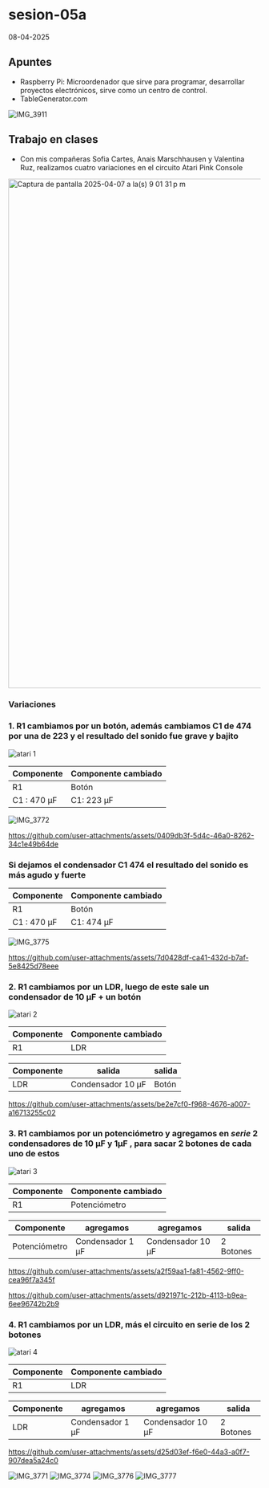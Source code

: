 # sesion-05a

08-04-2025

## Apuntes

* Raspberry Pi: Microordenador que sirve para programar, desarrollar proyectos electrónicos, sirve como un centro de control.
* TableGenerator.com

![IMG_3911](https://github.com/user-attachments/assets/4131aca7-eedf-4f00-b921-9c8e96108c7e)

## Trabajo en clases

* Con mis compañeras Sofia Cartes, Anais Marschhausen y Valentina Ruz, realizamos cuatro variaciones en el circuito Atari Pink Console

<img width="1015" alt="Captura de pantalla 2025-04-07 a la(s) 9 01 31 p m" src="https://github.com/user-attachments/assets/c1102537-5164-4e0c-b0e8-cc6fcda596a4" />

### Variaciones

### 1. R1 cambiamos por un botón, además cambiamos C1 de 474 por una de 223 y el resultado del sonido fue grave y bajito

![atari 1](https://github.com/user-attachments/assets/3d456364-62fd-465a-ad6b-7718cd80e338)

| Componente | Componente cambiado |
|----|---|
|R1| Botón |
| C1 : 470 µF | C1: 223 µF |

![IMG_3772](https://github.com/user-attachments/assets/88163ec1-9de1-4069-977e-621f47c0f233)

<https://github.com/user-attachments/assets/0409db3f-5d4c-46a0-8262-34c1e49b64de>

### Si dejamos el condensador C1 474 el resultado del sonido es más agudo y fuerte

| Componente | Componente cambiado |
|----|---|
|R1| Botón |
| C1 : 470 µF | C1: 474 µF |

![IMG_3775](https://github.com/user-attachments/assets/53e81270-cb53-45c3-b02f-1e9c43621570)

<https://github.com/user-attachments/assets/7d0428df-ca41-432d-b7af-5e8425d78eee>

### 2. R1 cambiamos por un LDR, luego de este sale un condensador de 10 µF + un botón

![atari 2](https://github.com/user-attachments/assets/f53fdda2-bbe9-4bb5-a52e-14e869c7463d)

| Componente | Componente cambiado |
|----|---|
|R1| LDR |

| Componente | salida | salida |
|---|---|---|
| LDR | Condensador 10 µF | Botón |

<https://github.com/user-attachments/assets/be2e7cf0-f968-4676-a007-a16713255c02>

### 3. R1 cambiamos por un potenciómetro y agregamos en _serie_ 2 condensadores de 10 µF y 1µF , para sacar 2 botones de cada uno de estos

![atari 3](https://github.com/user-attachments/assets/260d61a3-9305-4dc3-ab9b-c2d5b6b292e9)

| Componente | Componente cambiado |
|----|---|
|R1| Potenciómetro |

| Componente | agregamos | agregamos | salida |
|---|---|---|---|
| Potenciómetro | Condensador 1 µF | Condensador 10 µF| 2 Botones |

<https://github.com/user-attachments/assets/a2f59aa1-fa81-4562-9ff0-cea96f7a345f>

<https://github.com/user-attachments/assets/d921971c-212b-4113-b9ea-6ee96742b2b9>

### 4. R1 cambiamos por un LDR, más el circuito en serie de los 2 botones

![atari 4](https://github.com/user-attachments/assets/fc78eb94-0a27-4f7e-9ec2-be4412d08caa)

| Componente | Componente cambiado |
|----|---|
|R1| LDR |

| Componente | agregamos | agregamos | salida |
|---|---|---|---|
| LDR | Condensador 1 µF | Condensador 10 µF| 2 Botones |

<https://github.com/user-attachments/assets/d25d03ef-f6e0-44a3-a0f7-907dea5a24c0>

![IMG_3771](https://github.com/user-attachments/assets/ebb61b19-bf62-4360-8b8d-f134034e9b49)
![IMG_3774](https://github.com/user-attachments/assets/d1b3e395-4891-4517-a551-630698f512b1)
![IMG_3776](https://github.com/user-attachments/assets/e265ec21-63fc-41aa-adf8-852d39e6a39c)
![IMG_3777](https://github.com/user-attachments/assets/9e855bb1-f1ec-4e93-8433-29a759a9e33a)
